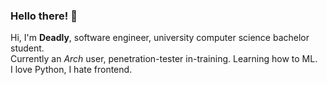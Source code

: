 ### Hello there! :wave:

Hi, I'm **Deadly**, software engineer, university computer science bachelor student.\
Currently an _Arch_ user, penetration-tester in-training. Learning how to ML.\
I love Python, I hate frontend.
